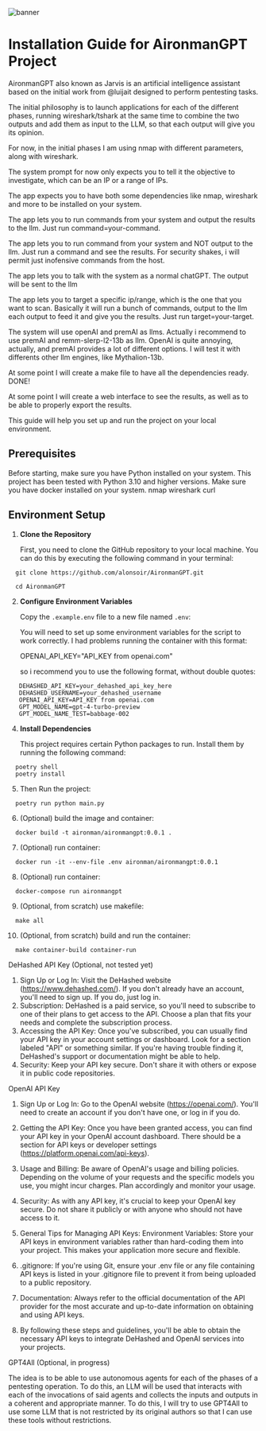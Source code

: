 ![banner](https://i.imgur.com/U1BLTRf.png)

# Installation Guide for AironmanGPT Project

AironmanGPT also known as Jarvis is an artificial intelligence assistant based on the initial work from @luijait 
designed to perform pentesting tasks. 

The initial philosophy is to launch applications for each of the different phases, running wireshark/tshark at the 
same time to combine the two outputs and add them as input to the LLM, so that each output will give you its opinion. 

For now, in the initial phases I am using nmap with different parameters, along with wireshark. 

The system prompt for now only expects you to tell it the objective to investigate, which can be an IP or a range of IPs. 

The app expects you to have both some dependencies like nmap, wireshark and more to be installed on your system. 

The app lets you to run commands from your system and output the results to the llm. Just run command=your-command.

The app lets you to run command from your system and NOT output to the llm. 
Just run a command and see the results. For security shakes, i will permit just inofensive commands from the host.

The app lets you to talk with the system as a normal chatGPT. The output will be sent to the llm

The app lets you to target a specific ip/range, which is the one that you want to scan. Basically it will run a bunch
of commands, output to the llm each output to feed it and give you the results. Just run target=your-target.

The system will use openAI and premAI as llms. Actually i recommend to use premAI and remm-slerp-l2-13b as llm.
OpenAI is quite annoying, actually, and premAI provides a lot of different options. 
I will test it with differents other llm engines, like Mythalion-13b. 

At some point I will create a make file to have all the dependencies ready. DONE!

At some point I will create a web interface to see the results, as well as to be able to properly export the results.

This guide will help you set up and run the project on your local environment.

## Prerequisites

   Before starting, make sure you have Python installed on your system. 
   This project has been tested with Python 3.10 
   and higher versions.
   Make sure you have docker installed on your system.
   nmap 
   wireshark
   curl

## Environment Setup

1. **Clone the Repository**

   First, you need to clone the GitHub repository to your local machine. You can do this by executing the following 
   command in your terminal:

```shell
  git clone https://github.com/alonsoir/AironmanGPT.git
```
```shell
  cd AironmanGPT
```

2. **Configure Environment Variables**
   
   Copy the `.example.env` file to 
   a new file named `.env`:

   You will need to set up some environment variables for the script to work correctly. 
   I had problems running the container with this format:

      OPENAI_API_KEY="API_KEY from openai.com"

   so i recommend you to use the following format, without double quotes:

```env
   DEHASHED_API_KEY=your_dehashed_api_key_here
   DEHASHED_USERNAME=your_dehashed_username
   OPENAI_API_KEY=API_KEY from openai.com
   GPT_MODEL_NAME=gpt-4-turbo-preview
   GPT_MODEL_NAME_TEST=babbage-002
```

4. **Install Dependencies**

   This project requires certain Python packages to run. Install them by running the following command:

```shell
  poetry shell
  poetry install  
```
5. Then Run the project:
```shell
  poetry run python main.py
```
6. (Optional) build the image and container:
```shell
  docker build -t aironman/aironmangpt:0.0.1 .
```
7. (Optional) run container:
```shell
  docker run -it --env-file .env aironman/aironmangpt:0.0.1
```

8. (Optional) run container:
```shell
  docker-compose run aironmangpt
```

9. (Optional, from scratch) use makefile:
```shell
  make all
```

10. (Optional, from scratch) build and run the container:
```shell
  make container-build container-run
```

DeHashed API Key (Optional, not tested yet)
1. Sign Up or Log In: Visit the DeHashed website (https://www.dehashed.com/). If you don't already have an account, 
you'll need to sign up. If you do, just log in.
2. Subscription: DeHashed is a paid service, so you'll need to subscribe to one of their plans to get access to the API. 
Choose a plan that fits your needs and complete the subscription process.
3. Accessing the API Key: Once you've subscribed, you can usually find your API key in your account settings or 
dashboard. Look for a section labeled "API" or something similar. If you're having trouble finding it, DeHashed's 
support or documentation might be able to help.
4. Security: Keep your API key secure. Don't share it with others or expose it in public code repositories.
 
OpenAI API Key
1. Sign Up or Log In: Go to the OpenAI website (https://openai.com/). You'll need to create an account if you don't 
have one, or log in if you do.
3. Getting the API Key: Once you have been granted access, you can find your API key in your OpenAI account dashboard. 
There should be a section for API keys or developer settings (https://platform.openai.com/api-keys).
4. Usage and Billing: Be aware of OpenAI's usage and billing policies. 
Depending on the volume of your requests and the specific models you use, you might incur charges. Plan accordingly and 
monitor your usage.
5. Security: As with any API key, it's crucial to keep your OpenAI key secure. Do not share it publicly or with anyone 
who should not have access to it.

6. General Tips for Managing API Keys:
Environment Variables: Store your API keys in environment variables rather than hard-coding them into your project. 
This makes your application more secure and flexible.

7. .gitignore: If you're using Git, ensure your .env file or any file containing API keys is listed in your .gitignore 
file to prevent it from being uploaded to a public repository.

8. Documentation: Always refer to the official documentation of the API provider for the most accurate and up-to-date 
information on obtaining and using API keys.

9. By following these steps and guidelines, you'll be able to obtain the necessary API keys to integrate DeHashed and 
OpenAI services into your projects.

GPT4All (Optional, in progress)

The idea is to be able to use autonomous agents for each of the phases of a pentesting operation. 
To do this, an LLM will be used that interacts with each of the invocations of said agents and collects the inputs and 
outputs in a coherent and appropriate manner.
To do this, I will try to use GPT4All to use some LLM that is not restricted by its original authors so that I can use 
these tools without restrictions.